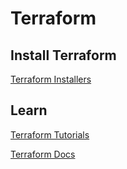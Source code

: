 # Terraform

## Install Terraform

[Terraform Installers](https://developer.hashicorp.com/terraform/install)

## Learn

[Terraform Tutorials](https://developer.hashicorp.com/terraform/tutorials)

[Terraform Docs](https://developer.hashicorp.com/terraform/docs)